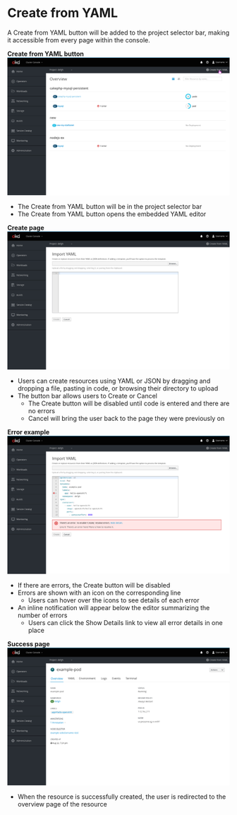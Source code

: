 # Create from YAML

A Create from YAML button will be added to the project selector bar, making it accessible from every page within the console.


**Create from YAML button**
![button](img/YAML-Button.png)

* The Create from YAML button will be in the project selector bar
* The Create from YAML button opens the embedded YAML editor

**Create page**
![create](img/YAML-Create.png)

* Users can create resources using YAML or JSON by dragging and dropping a file, pasting in code, or browsing their directory to upload
* The button bar allows users to Create or Cancel
  * The Create button will be disabled until code is entered and there are no errors
  * Cancel will bring the user back to the page they were previously on

**Error example**
![error](img/YAML-Error.png)

* If there are errors, the Create button will be disabled
* Errors are shown with an icon on the corresponding line
  * Users can hover over the icons to see details of each error
* An inline notification will appear below the editor summarizing the number of errors
  * Users can click the Show Details link to view all error details in one place

**Success page**
![success](img/YAML-Success.png)

* When the resource is successfully created, the user is redirected to the overview page of the resource
